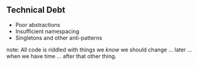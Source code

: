 ##  Technical Debt

<ul>
    <li class="fragment">Poor abstractions</li>
    <li class="fragment">Insufficient namespacing</li>
    <li class="fragment">Singletons and other anti-patterns</li>
</ul>

note:
    All code is riddled with things we _know_ we should change ... later ... when we have time ... after that other thing.
